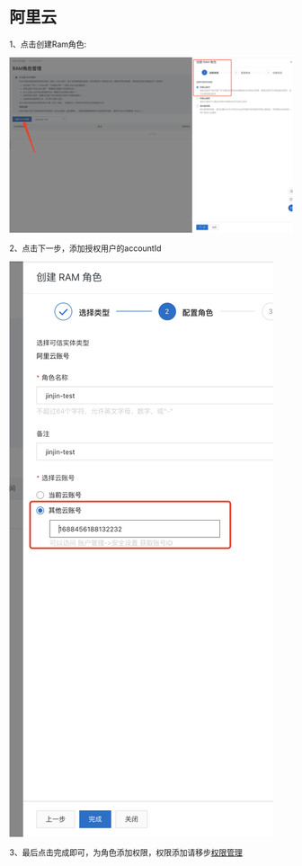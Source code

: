 # 阿里云

1、点击创建Ram角色:

![](../../.gitbook/assets/image%20%28164%29.png)

2、点击下一步，添加授权用户的accountId

![](../../.gitbook/assets/image%20%28165%29.png)

3、最后点击完成即可，为角色添加权限，权限添加请移步[权限管理](https://docs.spotmaxtech.com/saas-gong-neng-jie-shao/quan-xian-guan-li/e-li-yun)

